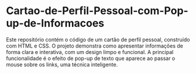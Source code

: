 # Cartao-de-Perfil-Pessoal-com-Pop-up-de-Informacoes
Este repositório contém o código de um cartão de perfil pessoal, construído com HTML e CSS. O projeto demonstra como apresentar informações de forma clara e interativa, com um design limpo e funcional. A principal funcionalidade é o efeito de pop-up de texto que aparece ao passar o mouse sobre os links, uma técnica inteligente.
